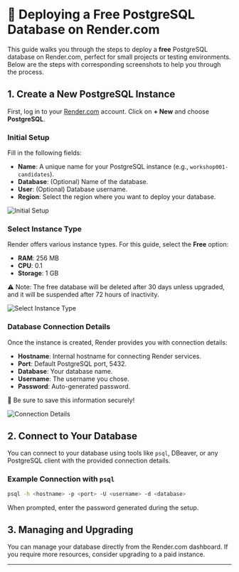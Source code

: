 # 🚀 Deploying a Free PostgreSQL Database on Render.com

This guide walks you through the steps to deploy a **free** PostgreSQL database on Render.com, perfect for small projects or testing environments. Below are the steps with corresponding screenshots to help you through the process.

## 1. Create a New PostgreSQL Instance

First, log in to your [Render.com](https://render.com) account. Click on **+ New** and choose **PostgreSQL**.

### Initial Setup
Fill in the following fields:
- **Name**: A unique name for your PostgreSQL instance (e.g., `workshop001-candidates`).
- **Database**: (Optional) Name of the database.
- **User**: (Optional) Database username.
- **Region**: Select the region where you want to deploy your database.

![Initial Setup](./path/to/your/screenshot1.png)

### Select Instance Type

Render offers various instance types. For this guide, select the **Free** option:
- **RAM**: 256 MB
- **CPU**: 0.1
- **Storage**: 1 GB

⚠️ Note: The free database will be deleted after 30 days unless upgraded, and it will be suspended after 72 hours of inactivity.

![Select Instance Type](./path/to/your/screenshot2.png)

### Database Connection Details

Once the instance is created, Render provides you with connection details:
- **Hostname**: Internal hostname for connecting Render services.
- **Port**: Default PostgreSQL port, 5432.
- **Database**: Your database name.
- **Username**: The username you chose.
- **Password**: Auto-generated password.

💾 Be sure to save this information securely!

![Connection Details](./path/to/your/screenshot3.png)

## 2. Connect to Your Database

You can connect to your database using tools like `psql`, DBeaver, or any PostgreSQL client with the provided connection details.

### Example Connection with `psql`

```bash
psql -h <hostname> -p <port> -U <username> -d <database>
```

When prompted, enter the password generated during the setup.

## 3. Managing and Upgrading

You can manage your database directly from the Render.com dashboard. If you require more resources, consider upgrading to a paid instance.

---
